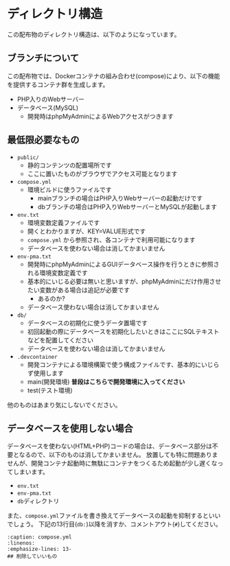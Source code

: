 # ディレクトリ構造

この配布物のディレクトリ構造は、以下のようになっています。

## ブランチについて

この配布物では、Dockerコンテナの組み合わせ(compose)により、以下の機能を提供するコンテナ群を生成します。

* PHP入りのWebサーバー
* データベース(MySQL)
    * 開発時はphpMyAdminによるWebアクセスがつきます

## 最低限必要なもの

* `public/`
    * 静的コンテンツの配置場所です
    * ここに置いたものがブラウザでアクセス可能となります
* `compose.yml`
    * 環境ビルドに使うファイルです
        * mainブランチの場合はPHP入りWebサーバーの起動だけです
        * dbブランチの場合はPHP入りWebサーバーとMySQLが起動します
* `env.txt`
    * 環境変数定義ファイルです
    * 開くとわかりますが、KEY=VALUE形式です
    * `compose.yml` から参照され、各コンテナで利用可能になります
    * データベースを使わない場合は消してかまいません
* `env-pma.txt`
    * 開発時にphpMyAdminによるGUIデータベース操作を行うときに参照される環境変数定義です
    * 基本的にいじる必要は無いと思いますが、phpMyAdminにだけ作用させたい変数がある場合は追記が必要です
        * あるのか?
    * データベース使わない場合は消してかまいません
* `db/`
    * データベースの初期化に使うデータ置場です
    * 初回起動の際にデータベースを初期化したいときはここにSQLテキストなどを配置してください
    * データベースを使わない場合は消してかまいません
* `.devcontainer`
    * 開発コンテナによる環境構築で使う構成ファイルです、基本的にいじらず使用します
    * main(開発環境) **普段はこちらで開発環境に入ってください**
    * test(テスト環境)

他のものはあまり気にしないでください。


## データベースを使用しない場合

データベースを使わない(HTML+PHP)コードの場合は、データベース部分は不要となるので、以下のものは消してかまいません。
放置しても特に問題ありませんが、開発コンテナ起動時に無駄にコンテナをつくるため起動が少し遅くなってしまいます。

* `env.txt`
* `env-pma.txt`
* `db`ディレクトリ

また、`compose.yml`ファイルを書き換えてデータベースの起動を抑制するといいでしょう。
下記の13行目(`db:`)以降を消すか、コメントアウト(`#`)してください。

```{literalinclude} src/compose.yml
:caption: compose.yml
:linenos:
:emphasize-lines: 13-
## 削除していいもの
